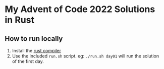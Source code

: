 # My Advent of Code 2022 Solutions in Rust

## How to run locally
1. Install the [rust compiler](https://www.rust-lang.org/tools/install)
2. Use the included `run.sh` script. eg: `./run.sh day01` will run the solution of the first day.
